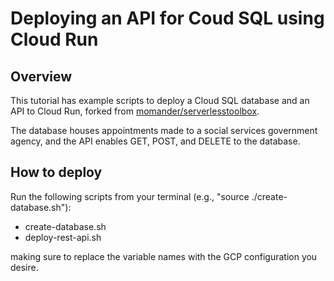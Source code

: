 # Deploying an API for Coud SQL using Cloud Run

## Overview
This tutorial has example scripts to deploy a Cloud SQL database and an API to Cloud Run, forked from [momander/serverlesstoolbox](https://github.com/momander/serverlesstoolbox/tree/master/rest-api-sql).

The database houses appointments made to a social services government agency, and the API enables GET, POST, and DELETE to the database.

## How to deploy
Run the following scripts from your terminal (e.g., "source ./create-database.sh"):
 - create-database.sh
 - deploy-rest-api.sh
 
 making sure to replace the variable names with the GCP configuration you desire.
